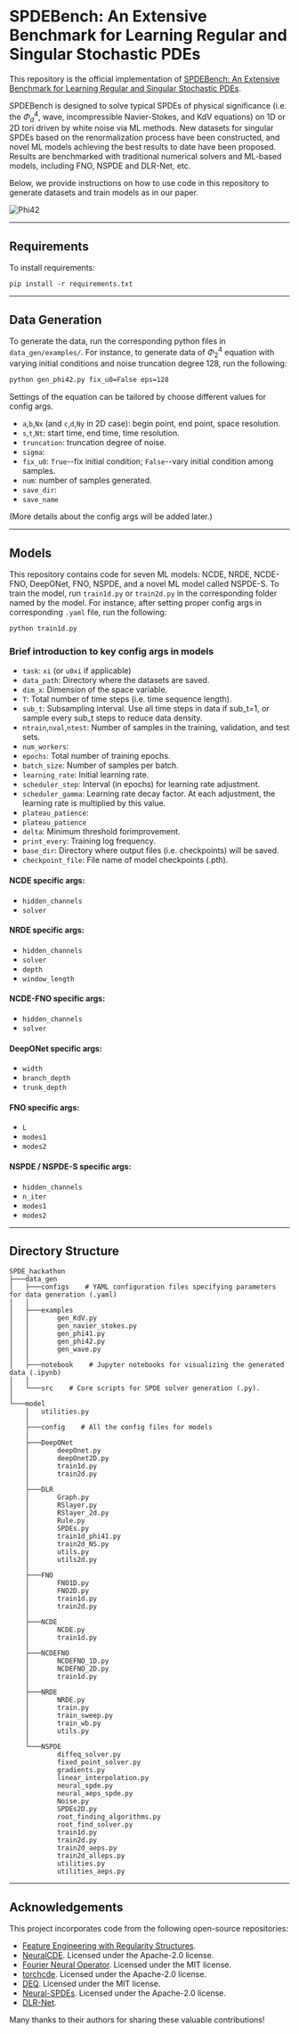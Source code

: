 # SPDEBench: An Extensive Benchmark for Learning Regular and Singular Stochastic PDEs

This repository is the official implementation
of [SPDEBench: An Extensive Benchmark for Learning Regular and Singular Stochastic PDEs](https://github.com/DeepIntoStreams/SPDE_hackathon).

SPDEBench is designed to solve typical SPDEs of physical significance (i.e.
the $\Phi^4_d$, wave, incompressible Navier-Stokes, and KdV equations) on 1D or 2D tori driven by white noise via ML
methods. New datasets for singular SPDEs based on the renormalization process have been constructed, and novel ML models
achieving the best results to date have been proposed. Results are benchmarked with traditional numerical solvers and
ML-based models, including FNO, NSPDE and DLR-Net, etc. 

Below, we provide instructions on how to use code in this repository to generate datasets and train models as in our paper.

![Phi42](https://github.com/DeepIntoStreams/SPDE_hackathon/blob/main/Phi42_xi_eps_128_sigma_1_249.png)

---

## Requirements

To install requirements:

```setup
pip install -r requirements.txt
```

---

## Data Generation

To generate the data, run the corresponding python files in `data_gen/examples/`. For instance, to generate data
of $\Phi^4_2$ equation with varying initial conditions and noise truncation degree 128, run the following:

```bash
python gen_phi42.py fix_u0=False eps=128
```

Settings of the equation can be tailored by choose different values for config args.

- `a`,`b`,`Nx` (and `c`,`d`,`Ny` in 2D case): begin point, end point, space resolution.
- `s`,`t`,`Nt`: start time, end time, time resolution.
- `truncation`: truncation degree of noise.
- `sigma`:
- `fix_u0`: `True`--fix initial condition; `False`--vary initial condition among samples.
- `num`: number of samples generated.
- `save_dir`:
- `save_name`

(More details about the config args will be added later.)

---

## Models

This repository contains code for seven ML models: NCDE, NRDE, NCDE-FNO, DeepONet, FNO, NSPDE, and a novel ML model
called NSPDE-S.
To train the model, run `train1d.py` or `train2d.py` in the corresponding folder named by the model.
For instance, after setting proper config args in corresponding `.yaml` file, run the following:

```bash
python train1d.py
```

### Brief introduction to key config args in models

- `task`: `xi` (or `u0xi` if applicable)
- `data_path`: Directory where the datasets are saved.
- `dim_x`: Dimension of the space variable.
- `T`: Total number of time steps (i.e. time sequence length).
- `sub_t`: Subsampling interval. Use all time steps in data if sub_t=1, or sample every sub_t steps to reduce data density.
- `ntrain`,`nval`,`ntest`: Number of samples in the training, validation, and test sets.
- `num_workers`: 
- `epochs`: Total number of training epochs.
- `batch_size`: Number of samples per batch.
- `learning_rate`: Initial learning rate.
- `scheduler_step`: Interval (in epochs) for learning rate adjustment.
- `scheduler_gamma`: Learning rate decay factor. At each adjustment, the learning rate is multiplied by this value.
- `plateau_patience`: 
- `plateau_patience`
- `delta`: Minimum threshold forimprovement.
- `print_every`: Training log frequency.
- `base_dir`: Directory where output files (i.e. checkpoints) will be saved.
- `checkpoint_file`: File name of model checkpoints (.pth).

#### NCDE specific args:

- `hidden_channels`
- `solver`

#### NRDE specific args:

- `hidden_channels`
- `solver`
- `depth`
- `window_length`

#### NCDE-FNO specific args:

- `hidden_channels`
- `solver`

#### DeepONet specific args:

- `width`
- `branch_depth`
- `trunk_depth`

#### FNO specific args:

- `L`
- `modes1`
- `modes2`

#### NSPDE / NSPDE-S specific args:

- `hidden_channels`
- `n_iter`
- `modes1`
- `modes2`

---

## Directory Structure

```
SPDE_hackathon          
├───data_gen
│   ├───configs    # YAML configuration files specifying parameters for data generation (.yaml)
│   │       
│   ├───examples
│   │       gen_KdV.py
│   │       gen_navier_stokes.py
│   │       gen_phi41.py
│   │       gen_phi42.py
│   │       gen_wave.py
│   │                 
│   ├───notebook    # Jupyter notebooks for visualizing the generated data (.ipynb)
│   │       
│   └───src    # Core scripts for SPDE solver generation (.py).
│           
└───model
    │   utilities.py
    │   
    ├───config    # All the config files for models
    │       
    ├───DeepONet
    │       deepOnet.py
    │       deepOnet2D.py
    │       train1d.py
    │       train2d.py
    │       
    ├───DLR
    │       Graph.py
    │       RSlayer.py
    │       RSlayer_2d.py
    │       Rule.py
    │       SPDEs.py
    │       train1d_phi41.py
    │       train2d_NS.py
    │       utils.py
    │       utils2d.py
    │       
    ├───FNO
    │       FNO1D.py
    │       FNO2D.py
    │       train1d.py
    │       train2d.py
    │       
    ├───NCDE
    │       NCDE.py
    │       train1d.py
    │       
    ├───NCDEFNO
    │       NCDEFNO_1D.py
    │       NCDEFNO_2D.py
    │       train1d.py
    │       
    ├───NRDE
    │       NRDE.py
    │       train.py
    │       train_sweep.py
    │       train_wb.py
    │       utils.py
    │       
    └───NSPDE
            diffeq_solver.py
            fixed_point_solver.py
            gradients.py
            linear_interpolation.py
            neural_spde.py
            neural_aeps_spde.py
            Noise.py
            SPDEs2D.py
            root_finding_algorithms.py
            root_find_solver.py
            train1d.py
            train2d.py
            train2d_aeps.py
            train2d_alleps.py
            utilities.py
            utilities_aeps.py
```

---

## Acknowledgements 
This project incorporates code from the following open-source repositories:

- [Feature Engineering with Regularity Structures](https://github.com/andrisger/Feature-Engineering-with-Regularity-Structures).
- [NeuralCDE](https://github.com/patrick-kidger/NeuralCDE). Licensed under the Apache-2.0 license.
- [Fourier Neural Operator](https://github.com/li-Pingan/fourier-neural-operator). Licensed under the MIT license.
- [torchcde](https://github.com/patrick-kidger/torchcde.git). Licensed under the Apache-2.0 license.
- [DEQ](https://github.com/locuslab/deq.git). Licensed under the MIT license.
- [Neural-SPDEs](https://github.com/crispitagorico/torchspde). Licensed under the Apache-2.0 license.
- [DLR-Net](https://github.com/sdogsq/DLR-Net).

Many thanks to their authors for sharing these valuable contributions!